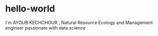 # hello-world
I'm AYOUB KECHCHOUR , Natural Resource Ecology and Management engineer passionate with data science

